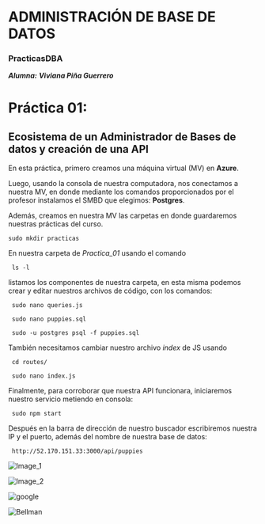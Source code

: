 # ADMINISTRACIÓN DE BASE DE DATOS

### PracticasDBA

***Alumna:*** ___Viviana Piña Guerrero___

# Práctica 01: 
## Ecosistema de un Administrador de Bases de datos y creación de una API


En esta práctica, primero creamos una máquina virtual (MV) en **Azure**.

Luego, usando la consola de nuestra computadora, nos conectamos a nuestra MV, en donde mediante los comandos proporcionados por el profesor instalamos el SMBD que elegimos: **Postgres**. 

Además, creamos en nuestra MV las carpetas en donde guardaremos nuestras prácticas del curso.


```
sudo mkdir practicas
```


En nuestra carpeta de *Practica_01* usando el comando 


```
 ls -l
```

listamos los componentes de nuestra carpeta, en esta misma podemos crear y editar nuestros archivos de código, con los comandos:



```
 sudo nano queries.js

 sudo nano puppies.sql

 sudo -u postgres psql -f puppies.sql

```

También necesitamos cambiar nuestro archivo *index* de JS usando


```
 cd routes/

 sudo nano index.js

```

Finalmente, para corroborar que nuestra API funcionara, iniciaremos nuestro servicio metiendo en consola:


```
 sudo npm start

```

Después en la barra de dirección de nuestro buscador escribiremos nuestra IP y el puerto, además del nombre de nuestra base de datos:


```
 http://52.170.151.33:3000/api/puppies
```


![Image_1](https://drive.google.com/file/d/0B8lpZR4fn_pTY2lBckVpMTdLRkFpYjkzbnFXeE5zWUFqRWJV/view?usp=drivesdk)

![Image_2](https://drive.google.com/file/d/0B8lpZR4fn_pTaXVhVjA3N1Uxb2FPdlBSMUc4SFA0TDd1Rkhj/view?usp=drivesdk)

![google](https://photos.app.goo.gl/DH1TV1osMU3k6Cxr9)





![Bellman](img)


[img]: https://github.com/VivianaPina/PracticasDBA/blob/develop/PracticasDBA/bellman.jpg?raw=true
